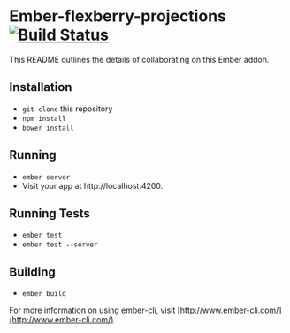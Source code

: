 # Ember-flexberry-projections <br/>[![Build Status](https://travis-ci.org/Flexberry/ember-flexberry-projections.svg?branch=master)](https://travis-ci.org/Flexberry/ember-flexberry-projections)

This README outlines the details of collaborating on this Ember addon.

## Installation

* `git clone` this repository
* `npm install`
* `bower install`

## Running

* `ember server`
* Visit your app at http://localhost:4200.

## Running Tests

* `ember test`
* `ember test --server`

## Building

* `ember build`

For more information on using ember-cli, visit [http://www.ember-cli.com/](http://www.ember-cli.com/).
